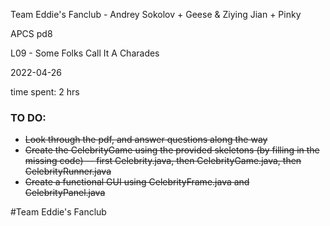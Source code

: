 Team Eddie's Fanclub - Andrey Sokolov + Geese & Ziying Jian + Pinky

APCS pd8 

L09 - Some Folks Call It A Charades 

2022-04-26 

time spent: 2 hrs

### TO DO:
* ~~Look through the pdf, and answer questions along the way~~
* ~~Create the CelebrityGame using the provided skeletons (by filling in the missing code) -- first Celebrity.java, then CelebrityGame.java,
then CelebrityRunner.java~~
* ~~Create a functional GUI using CelebrityFrame.java and CelebrityPanel.java~~

#Team Eddie's Fanclub
